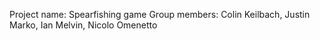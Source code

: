 Project name: Spearfishing game
Group members: Colin Keilbach, Justin Marko, Ian Melvin, Nicolo Omenetto